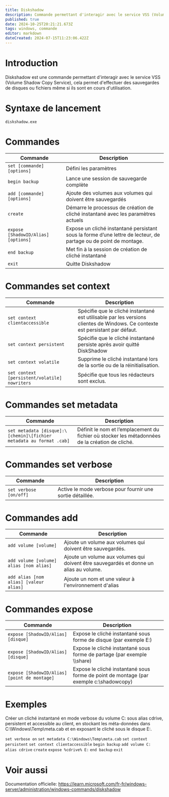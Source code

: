 ```yaml
---
title: Diskshadow
description: Commande permettant d'interagir avec le service VSS (Volume Shadow Copy Service), cela permet d'effectuer des sauvegardes de disques ou fichiers même si ils sont en cours d'utilisation
published: true
date: 2024-10-25T20:21:21.673Z
tags: windows, commande
editor: markdown
dateCreated: 2024-07-15T11:23:06.422Z
---
```


# Introduction

Diskshadow est une commande permettant d'interagir avec le service VSS (Volume Shadow Copy Service), cela permet d'effectuer des sauvegardes de disques ou fichiers même si ils sont en cours d'utilisation.

# Syntaxe de lancement

`diskshadow.exe`

# Commandes

| Commande                            | Description                                                                                                      |
| ----------------------------------- | ---------------------------------------------------------------------------------------------------------------- |
| `set [commande] [options]`          | Défini les paramètres                                                                                            |
| `begin backup`                      | Lance une session de sauvegarde complète                                                                         |
| `add [commande] [options]`          | Ajoute des volumes aux volumes qui doivent être sauvegardés                                                      |
| `create`                            | Démarre le processus de création de cliché instantané avec les paramètres actuels                                |
| `expose [ShadowID/Alias] [options]` | Expose un cliché instantané persistant sous la forme d’une lettre de lecteur, de partage ou de point de montage. |
| `end backup`                        | Met fin à la session de création de cliché instantané                                                            |
| `exit`                              | Quitte Diskshadow                                                                                                |

# Commandes set context

| Commande                                      | Description                                                                                                                   |
| --------------------------------------------- | ----------------------------------------------------------------------------------------------------------------------------- |
| `set context clientaccessible`                | Spécifie que le cliché instantané est utilisable par les versions clientes de Windows. Ce contexte est persistant par défaut. |
| `set context persistent`                      | Spécifie que le cliché instantané persiste après avoir quitté DiskShadow                                                      |
| `set context volatile`                        | Supprime le cliché instantané lors de la sortie ou de la réinitialisation.                                                    |
| `set context [persistent/volatile] nowriters` | Spécifie que tous les rédacteurs sont exclus.                                                                                 |

# Commandes set metadata

| Commande                                                            | Description                                                                                     |
| ------------------------------------------------------------------- | ----------------------------------------------------------------------------------------------- |
| `set metadata [disque]:\[chemin]\[fichier metadata au format .cab]` | Définit le nom et l’emplacement du fichier où stocker les métadonnées de la création de cliché. |

# Commandes set verbose

| Commande               | Description                                               |
| ---------------------- | --------------------------------------------------------- |
| `set verbose [on/off]` | Active le mode verbose pour fournir une sortie détaillée. |

# Commandes add

| Commande                                | Description                                                                            |
| --------------------------------------- | -------------------------------------------------------------------------------------- |
| `add volume [volume]`                   | Ajoute un volume aux volumes qui doivent être sauvegardés.                             |
| `add volume [volume] alias [nom alias]` | Ajoute un volume aux volumes qui doivent être sauvegardés et donne un alias au volume. |
| `add alias [nom alias] [valeur alias]`  | Ajoute un nom et une valeur à l'environnement d'alias                                  |

# Commandes expose

| Commande                                     | Description                                                                            |
| -------------------------------------------- | -------------------------------------------------------------------------------------- |
| `expose [ShadowID/Alias] [disque]`           | Expose le cliché instantané sous forme de disque (par exemple E:)                      |
| `expose [ShadowID/Alias] [disque]`           | Expose le cliché instantané sous forme de partage (par exemple \\\share)               |
| `expose [ShadowID/Alias] [point de montage]` | Expose le cliché instantané sous forme de point de montage (par exemple c:\shadowcopy) |

# Exemples

Créer un cliché instantané en mode verbose du volume C: sous alias cdrive, persistent et accessible au client, en stockant les méta-données dans C:\Windows\Temp\meta.cab et en exposant le cliché sous le disque E:.

`set verbose on`
`set metadata C:\Windows\Temp\meta.cab`
`set context persistent`
`set context clientaccessible`
`begin backup`
`add volume C: alias cdrive`
`create`
`expose %cdrive% E:`
`end backup`
`exit`

# Voir aussi

Documentation officielle:
https://learn.microsoft.com/fr-fr/windows-server/administration/windows-commands/diskshadow
